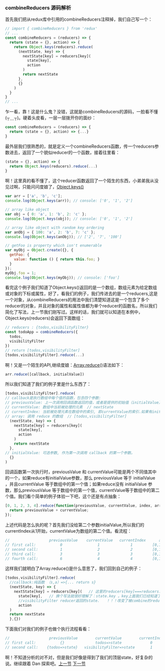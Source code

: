 ### combineReducers 源码解析
首先我们把从redux库中引用的combineReducers注释掉，我们自己写一个：
```js
// import { combineReducers } from 'redux' 
// ...
const combineReducers = (reducers) => {
  return (state = {}, action) => {
    return Object.keys(reducers).reduce(
      (nextState, key) => {
        nextState[key] = reducers[key](
          state[key],
          action
        )
        return nextState
      },
      {}
    )
  }
}
// ...
```
乍一看，靠！这是什么鬼？没错，这就是combineReducers的源码，一脸看不懂(┬＿┬)。硬着头皮看，一层一层拨开你的面纱：
```js
const combineReducers = (reducers) => {
  return (state = {}, action) => {...}
}
```
最外层我们很熟悉的，就是定义一个combineReducers函数，传一个reducers参数进去，返回了一个貌似reducer的一个函数，接着往里看：
```js
(state = {}, action) => {
  return Object.keys(reducers).reduce(...)
}
```
啊！这里真的看不懂了，这个reducer函数返回了一个陌生的东西，小弟弟我从没见过啊，只能问问度娘了，[Object.keys()](https://developer.mozilla.org/en-US/docs/Web/JavaScript/Reference/Global_Objects/Object/keys)
```js
var arr = ['a', 'b', 'c'];
console.log(Object.keys(arr)); // console: ['0', '1', '2']

// array like object
var obj = { 0: 'a', 1: 'b', 2: 'c' };
console.log(Object.keys(obj)); // console: ['0', '1', '2']

// array like object with random key ordering
var anObj = { 100: 'a', 2: 'b', 7: 'c' };
console.log(Object.keys(anObj)); // ['2', '7', '100']

// getFoo is property which isn't enumerable
var myObj = Object.create({}, {
  getFoo: {
    value: function () { return this.foo; }
  } 
});
myObj.foo = 1;
console.log(Object.keys(myObj)); // console: ['foo']
```
看完这个例子我们知道了Object.keys()返回的是一个数组，数组元素为给定数组或对象的下标或属性，好了，看我们的例子，我们传进去的是一个reducers,这是一个对象，从combineReducers的用法中我们清楚知道这是一个包含了多个reducer的对象，并且对象的属性和属性值都为单个reducer的函数名，所以我们简化了写法，上一节我们刚写过。这样的话，我们就可以知道在本例中，Object.keys(reducers)会返回下面数组：
```js
// reducers : {todos,visibilityFilter}
const todoApp = combineReducers({
  todos,
  visibilityFilter
})
// return [todos,visibilityFilter]
[todos,visibilityFilter].reduce(...)
```
啊！又是一个陌生的API,继续度娘：[Array.reduce()](https://developer.mozilla.org/zh-CN/docs/Web/JavaScript/Reference/Global_Objects/Array/Reduce_clone)语法如下：
```js
arr.reduce([callback, initialValue])
```
所以我们知道了我们的例子里是什么东西了：
```js
[todos,visibilityFilter].reduce(
// callback是执行数组中每个值的函数，包含四个参数:
// previousValue: 上一次调用回调函数返回的值，或者是提供的初始值（initialValue） // {}
// currentValue: 数组中当前被处理的元素  // nextState
// currentIndex: 当前被处理元素在数组中的索引, 即currentValue的索引.如果有initialValue初始值, 从0开始.如果没有从1开始.  // key
// array: 调用 reduce 的数组  // [todos,visibilityFilter]
  (nextState, key) => {
    nextState[key] = reducers[key](
      state[key],
      action
    )
    return nextState
  },
// initialValue: 可选参数, 作为第一次调用 callback 的第一个参数。
  {}
)
```
回调函数第一次执行时，previousValue 和 currentValue可能是两个不同值其中的一个，如果reduce有initialValue参数，那么 previousValue 等于 initialValue ，并且currentValue 等于数组中的第一个值；如果reduce没有 initialValue 参数，那么previousValue 等于数组中的第一个值，currentValue等于数组中的第二个值。我们看个简单的例子体验一下吧，这个还是有点抽象：
```js
[0, 1, 2, 3, 4].reduce(function(previousValue, currentValue, index, array){
  return previousValue + currentValue;
});
```
上述代码是怎么执的呢？首先我们没给第二个参数initialValue,所以我们的currentIndex从1开始，currentValue为数组的第二个值。看流程：
```js
//                  previousValue    currentValue   currentIndex      array      return value
// first call:           0                1              1         [0,1,2,3,4]        1
// second call:          1                2              2         [0,1,2,3,4]        3
// third call:           3                3              3         [0,1,2,3,4]        6
// fourth call:          6                4              4         [0,1,2,3,4]        10
```
这样我们就明白了Array.reduce()是什么意思了，我们回到自己的例子：
```js
[todos,visibilityFilter].reduce(
  //callback:纯函数 （s,a）=>{... return s} 
  (nextState, key) => {
    nextState[key] = reducers[key](   // 这里的reducers[key]===reducers.key 就是具体某个reducer.
      state[key],   // 换个写法就很好理解了：state.key 。key上面我们已经知道了是Object.keys（reducers）返回的属性,即todos reducer返回的state或者
      //visibilityFilter reducer返回的state.   ！！！改变了被combine的reducer的state时就会更新顶层的state
      action
  )
  return nextState
  },{})
```
下面我们对我们的例子也做个执行流程看看：
```js
//                  previousValue        currentValue        currentIndex              array               return value
// first call:           {}              todos=>state             0         [todos,visibilityFilter]      {todos=>state}
// second call:    {todos=>state}   visibilityFilter=>state       1         [todos,visibilityFilter]   {todos=>state,visibilityFilter=>state}
```
啊！不知道分析的对不对，但是我们好像是得到了我们的顶层state，好复杂的说。继续跟着 Dan 探索吧。[上一节](https://github.com/MothWillion/redux-todolist/tree/master/15-reducer-composition-with-combinereducers) [下一节](https://github.com/MothWillion/redux-todolist/tree/master/17-react-todolist-example-adding-a-todo)